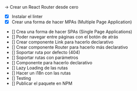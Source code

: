 -> Crear un React Router desde cero

- [x] Instalar el linter
- [x] Crear una forma de hacer MPAs (Multiple Page Application) 

- [] Crea una forma de hacer SPAs (Single Page Applications)
- [] Poder navegar entre páginas con el botón de atrás
- [] Crear componente Link para hacerlo declarativo
- [] Crear componente Router para hacerlo más declarativo
- [] Soportar ruta por defecto (404)
- []  Soportar rutas con parámetros
- [] Componente para hacerlo declarativo
- [] Lazy Loading de las rutas
- [] Hacer un i18n con las rutas
- [] Testing
- [] Publicar el paquete en NPM
